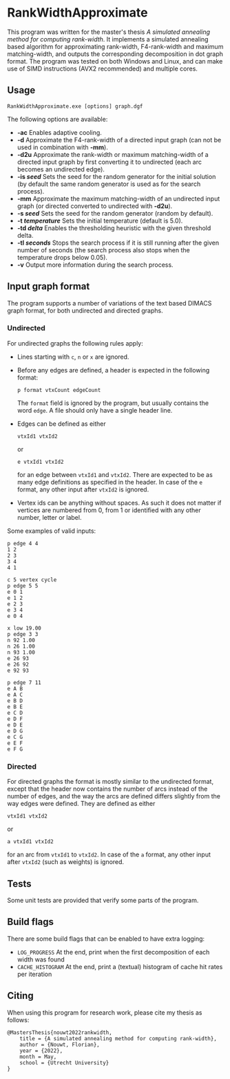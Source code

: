 # RankWidthApproximate
This program was written for the master's thesis *A simulated annealing method for computing rank-width*.
It implements a simulated annealing based algorithm for approximating rank-width, F4-rank-width and maximum matching-width,
and outputs the corresponding decomposition in dot graph format.
The program was tested on both Windows and Linux, and can make use of SIMD instructions (AVX2 recommended) and multiple cores.

## Usage
`RankWidthApproximate.exe [options] graph.dgf`
 
The following options are available:
- **-ac** Enables adaptive cooling.
- **-d** Approximate the F4-rank-width of a directed input graph (can not be used in combination with **-mm**).
- **-d2u** Approximate the rank-width or maximum matching-width of a directed input graph by first converting it to undirected (each arc becomes an undirected edge).
- **-is *seed*** Sets the seed for the random generator for the initial solution (by default the same random generator is used as for the search process).
- **-mm** Approximate the maximum matching-width of an undirected input graph (or directed converted to undirected with **-d2u**).
- **-s *seed*** Sets the seed for the random generator (random by default).
- **-t *temperature*** Sets the initial temperature (default is 5.0).
- **-td *delta*** Enables the thresholding heuristic with the given threshold delta.
- **-tl *seconds*** Stops the search process if it is still running after the given number of seconds (the search process also stops when the temperature drops below 0.05).
- **-v** Output more information during the search process.

## Input graph format
The program supports a number of variations of the text based DIMACS graph format, for both undirected and directed graphs.

### Undirected
For undirected graphs the following rules apply:
- Lines starting with `c`, `n` or `x` are ignored.
- Before any edges are defined, a header is expected in the following format:
    ```
    p format vtxCount edgeCount
    ```
    The `format` field is ignored by the program, but usually contains the word `edge`. A file should only have a single header line.

- Edges can be defined as either
    ```
    vtxId1 vtxId2
    ```
    or
    ```
    e vtxId1 vtxId2
    ```
    for an edge between `vtxId1` and `vtxId2`. There are expected to be as many edge definitions as specified in the header. In case of the `e` format, any other input after `vtxId2` is ignored.

- Vertex ids can be anything without spaces. As such it does not matter if vertices are numbered from 0, from 1 or identified with any other number, letter or label.

Some examples of valid inputs:
```
p edge 4 4
1 2
2 3
3 4
4 1
```
```
c 5 vertex cycle
p edge 5 5
e 0 1
e 1 2
e 2 3
e 3 4
e 0 4
```
```
x low 19.00
p edge 3 3
n 92 1.00
n 26 1.00
n 93 1.00
e 26 93
e 26 92
e 92 93
```
```
p edge 7 11
e A B
e A C
e B D
e B E
e C D
e D F
e D E
e D G
e C G
e E F
e F G
```

### Directed
For directed graphs the format is mostly similar to the undirected format, except that the header now contains the number of arcs instead of the number of edges, and the way the arcs are defined differs slightly from the way edges were defined. They are defined as either
```
vtxId1 vtxId2
```
or
```
a vtxId1 vtxId2
```
for an arc from `vtxId1` to `vtxId2`. In case of the `a` format, any other input after `vtxId2` (such as weights) is ignored.

## Tests
Some unit tests are provided that verify some parts of the program.

## Build flags
There are some build flags that can be enabled to have extra logging:
- `LOG_PROGRESS` At the end, print when the first decomposition of each width was found
- `CACHE_HISTOGRAM` At the end, print a (textual) histogram of cache hit rates per iteration

## Citing
When using this program for research work, please cite my thesis as follows:
```
@MastersThesis{nouwt2022rankwidth,
    title = {A simulated annealing method for computing rank-width},
    author = {Nouwt, Florian},
    year = {2022},
    month = May,
    school = {Utrecht University}
}
```
